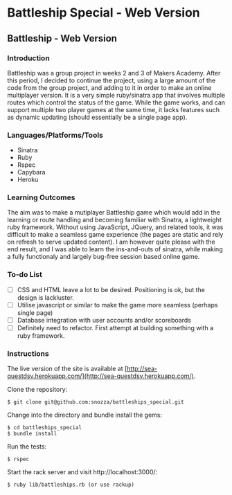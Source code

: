 Battleship Special - Web Version
=================================

## Battleship - Web Version

### Introduction

Battleship was a group project in weeks 2 and 3 of Makers Academy. After this period, I decided to continue the project, using a large amount of the code from the group project, and adding to it in order to make an online multiplayer version. It is a very simple ruby/sinatra app that involves multiple routes which control the status of the game. While the game works, and can support multiple two player games at the same time, it lacks features such as dynamic updating (should essentially be a single page app).


### Languages/Platforms/Tools

* Sinatra
* Ruby
* Rspec
* Capybara
* Heroku

### Learning Outcomes

The aim was to make a mutiplayer Battleship game which would add in the learning or route handling and becoming familiar with Sinatra, a lightweight ruby framework. Without using JavaScript, JQuery, and related tools, it was difficult to make a seamless game experience (the pages are static and rely on refresh to serve updated content). I am however quite please with the end result, and I was able to learn the ins-and-outs of sinatra, while making a fully functionaly and largely bug-free session based online game.


### To-do List
- [ ] CSS and HTML leave a lot to be desired. Positioning is ok, but the design is lackluster.
- [ ] Utilise javascript or similar to make the game more seamless (perhaps single page)
- [ ] Database integration with user accounts and/or scoreboards
- [ ] Definitely need to refactor. First attempt at building something with a ruby framework.

### Instructions

The live version of the site is available at [http://sea-questdsv.herokuapp.com/](http://sea-questdsv.herokuapp.com/).

Clone the repository:

```
$ git clone git@github.com:snozza/battleships_special.git
```

Change into the directory and bundle install the gems:

```
$ cd battleships_special
$ bundle install
```

Run the tests: 

```
$ rspec
```

Start the rack server and visit http://localhost:3000/: 

```
$ ruby lib/battleships.rb (or use rackup)